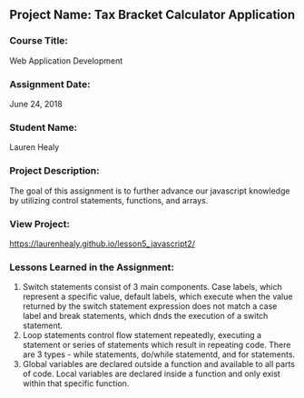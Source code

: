 ## Project Name:  Tax Bracket Calculator Application

### Course Title:
Web Application Development

### Assignment Date:  
June 24, 2018

### Student Name:  
Lauren Healy

### Project Description:
The goal of this assignment is to further advance our javascript knowledge by utilizing control statements, functions, and arrays.

### View Project:
https://laurenhealy.github.io/lesson5_javascript2/ 

### Lessons Learned in the Assignment:
1. Switch statements consist of 3 main components. Case labels, which represent a specific value, default labels, which execute when the value returned by the switch statement expression does not match a case label and break statements, which dnds the execution of a switch statement.  
2. Loop statements control flow statement repeatedly, executing a statement or series of statements which result in repeating code. There are 3 types - while statements, do/while statementd, and for statements.
3. Global variables are declared outside a function and available to all parts of code. Local variables are declared inside a function and only exist within that specific function.

